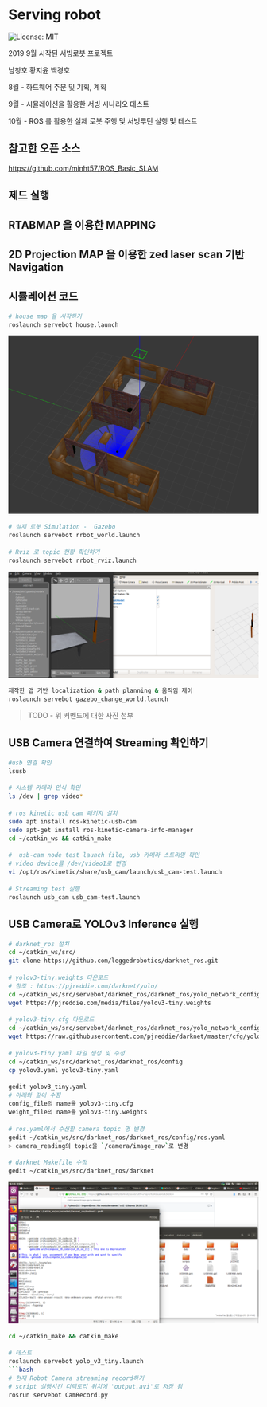 # Serving robot

![License: MIT](https://img.shields.io/badge/License-MIT-blue.svg)

2019 9월 시작된 서빙로봇 프로젝트 

남창호 황지윤 백경호 

8월 - 하드웨어 주문 및 기획, 계획

9월 - 시뮬레이션을 활용한 서빙 시나리오 테스트

10월 - ROS 를 활용한 실제 로봇 주행 및 서빙루틴 실행 및 테스트 


## 참고한 오픈 소스

https://github.com/minht57/ROS_Basic_SLAM


## 제드 실행

## RTABMAP 을 이용한 MAPPING

## 2D Projection MAP 을 이용한 zed laser scan 기반 Navigation


## 시뮬레이션 코드 
```bash
# house map 을 시작하기 
roslaunch servebot house.launch
```
![image](pictures/gazebo.png)

```bash
# 실제 로봇 Simulation -  Gazebo 
roslaunch servebot rrbot_world.launch

# Rviz 로 topic 현황 확인하기 
roslaunch servebot rrbot_rviz.launch   
```
![image](pictures/gazebo_rviz.png)

```bash
제작한 맵 기반 localization & path planning & 움직임 제어 
roslaunch servebot gazebo_change_world.launch 
```
>TODO - 위 커멘드에 대한 사진 첨부


## USB Camera 연결하여 Streaming 확인하기
```bash
#usb 연결 확인
lsusb

# 시스템 카메라 인식 확인
ls /dev | grep video*

# ros kinetic usb cam 패키지 설치
sudo apt install ros-kinetic-usb-cam
sudo apt-get install ros-kinetic-camera-info-manager
cd ~/catkin_ws && catkin_make

#  usb-cam node test launch file, usb 카메라 스트리밍 확인
# video device를 /dev/video1로 변경
vi /opt/ros/kinetic/share/usb_cam/launch/usb_cam-test.launch

# Streaming test 실행
roslaunch usb_cam usb_cam-test.launch
```

## USB Camera로 YOLOv3 Inference 실행
```bash
# darknet_ros 설치
cd ~/catkin_ws/src/
git clone https://github.com/leggedrobotics/darknet_ros.git

# yolov3-tiny.weights 다운로드
# 참조 : https://pjreddie.com/darknet/yolo/
cd ~/catkin_ws/src/servebot/darknet_ros/darknet_ros/yolo_network_config/weights
wget https://pjreddie.com/media/files/yolov3-tiny.weights

# yolov3-tiny.cfg 다운로드
cd ~/catkin_ws/src/servebot/darknet_ros/darknet_ros/yolo_network_config/cfg
wget https://raw.githubusercontent.com/pjreddie/darknet/master/cfg/yolov3-tiny.cfg

# yolov3-tiny.yaml 파일 생성 및 수정
cd ~/catkin_ws/src/darknet_ros/darknet_ros/config
cp yolov3.yaml yolov3-tiny.yaml

gedit yolov3_tiny.yaml 
# 아래와 같이 수정
config_file의 name을 yolov3-tiny.cfg
weight_file의 name을 yolov3-tiny.weights

# ros.yaml에서 수신할 camera topic 명 변경
gedit ~/catkin_ws/src/darknet_ros/darknet_ros/config/ros.yaml
> camera_reading의 topic을 `/camera/image_raw`로 변경

# darknet Makefile 수정
gedit ~/catkin_ws/src/darknet_ros/darknet
```

![image](pictures/darknet_Makefile_revision.png)  

```bash
cd ~/catkin_make && catkin_make

# 테스트
roslaunch servebot yolo_v3_tiny.launch
```bash
# 현재 Robot Camera streaming record하기
# script 실행시킨 디렉토리 위치에 'output.avi'로 저장 됨
rosrun servebot CamRecord.py
```
